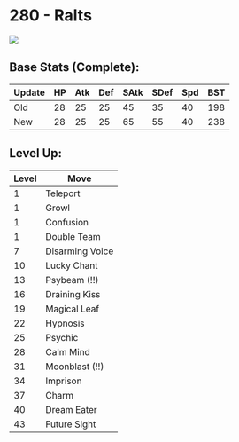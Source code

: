 # 280 - Ralts
![][280]

## Base Stats (Complete):

Update | HP | Atk | Def | SAtk | SDef | Spd | BST
---    | ---| --- | --- | ---  | ---  | --- | ---
Old    | 28 |  25 |  25 |  45  |  35  |  40  |  198
New    | 28 |  25 |  25 |  65  |  55  |  40  |  238

## Level Up:

Level | Move
---   | ---
  1   | Teleport
  1   | Growl
  1   | Confusion
  1   | Double Team
  7   | Disarming Voice
 10   | Lucky Chant
 13   | Psybeam (!!)
 16   | Draining Kiss
 19   | Magical Leaf
 22   | Hypnosis
 25   | Psychic
 28   | Calm Mind
 31   | Moonblast (!!)
 34   | Imprison
 37   | Charm
 40   | Dream Eater
 43   | Future Sight



[280]: /img/pokemon/280.png

